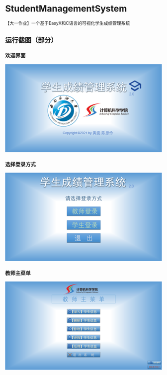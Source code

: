 # StudentManagementSystem
【大一作业】一个基于EasyX和C语言的可视化学生成绩管理系统

## 运行截图（部分）
### 欢迎界面
![](/res/%E6%AC%A2%E8%BF%8E%E7%95%8C%E9%9D%A2.png)
### 选择登录方式
![](/res/%E7%99%BB%E5%BD%95%E6%96%B9%E5%BC%8F.png)
### 教师主菜单
![](/res/%E6%95%99%E5%B8%88%E4%B8%BB%E8%8F%9C%E5%8D%95.PNG)
